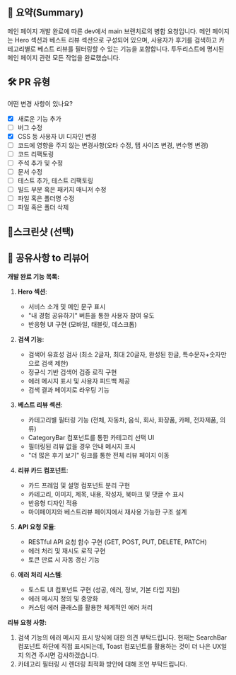 ## 📝 요약(Summary)

메인 페이지 개발 완료에 따른 dev에서 main 브랜치로의 병합 요청입니다. 메인 페이지는 Hero 섹션과 베스트 리뷰 섹션으로 구성되어 있으며, 사용자가 후기를 검색하고 카테고리별로 베스트 리뷰를 필터링할 수 있는 기능을 포함합니다. 투두리스트에 명시된 메인 페이지 관련 모든 작업을 완료했습니다.

## 🛠️ PR 유형

어떤 변경 사항이 있나요?

- [x] 새로운 기능 추가
- [ ] 버그 수정
- [x] CSS 등 사용자 UI 디자인 변경
- [ ] 코드에 영향을 주지 않는 변경사항(오타 수정, 탭 사이즈 변경, 변수명 변경)
- [ ] 코드 리팩토링
- [ ] 주석 추가 및 수정
- [ ] 문서 수정
- [ ] 테스트 추가, 테스트 리팩토링
- [ ] 빌드 부분 혹은 패키지 매니저 수정
- [ ] 파일 혹은 폴더명 수정
- [ ] 파일 혹은 폴더 삭제

## 📸스크린샷 (선택)

<!-- 스크린샷을 첨부해주세요 -->

## 💬 공유사항 to 리뷰어

**개발 완료 기능 목록:**
1. **Hero 섹션**: 
   - 서비스 소개 및 메인 문구 표시
   - "내 경험 공유하기" 버튼을 통한 사용자 참여 유도
   - 반응형 UI 구현 (모바일, 태블릿, 데스크톱)

2. **검색 기능**:
   - 검색어 유효성 검사 (최소 2글자, 최대 20글자, 완성된 한글, 특수문자+숫자만으로 검색 제한)
   - 정규식 기반 검색어 검증 로직 구현
   - 에러 메시지 표시 및 사용자 피드백 제공
   - 검색 결과 페이지로 라우팅 기능

3. **베스트 리뷰 섹션**:
   - 카테고리별 필터링 기능 (전체, 자동차, 음식, 회사, 화장품, 카페, 전자제품, 의류)
   - CategoryBar 컴포넌트를 통한 카테고리 선택 UI
   - 필터링된 리뷰 없을 경우 안내 메시지 표시
   - "더 많은 후기 보기" 링크를 통한 전체 리뷰 페이지 이동

4. **리뷰 카드 컴포넌트**:
   - 카드 프레임 및 설명 컴포넌트 분리 구현
   - 카테고리, 이미지, 제목, 내용, 작성자, 북마크 및 댓글 수 표시
   - 반응형 디자인 적용
   - 마이페이지와 베스트리뷰 페이지에서 재사용 가능한 구조 설계

5. **API 요청 모듈**:
   - RESTful API 요청 함수 구현 (GET, POST, PUT, DELETE, PATCH)
   - 에러 처리 및 재시도 로직 구현
   - 토큰 만료 시 자동 갱신 기능

6. **에러 처리 시스템**:
   - 토스트 UI 컴포넌트 구현 (성공, 에러, 정보, 기본 타입 지원)
   - 에러 메시지 정의 및 중앙화
   - 커스텀 에러 클래스를 활용한 체계적인 에러 처리

**리뷰 요청 사항:**
1. 검색 기능의 에러 메시지 표시 방식에 대한 의견 부탁드립니다. 현재는 SearchBar 컴포넌트 하단에 직접 표시되는데, Toast 컴포넌트를 활용하는 것이 더 나은 UX일지 의견 주시면 감사하겠습니다.
2. 카테고리 필터링 시 렌더링 최적화 방안에 대해 조언 부탁드립니다.
